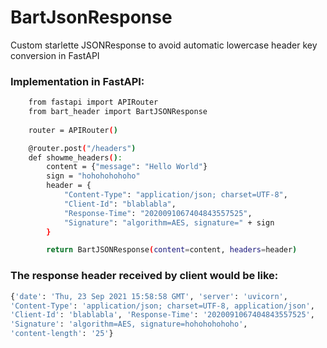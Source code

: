 # BartJsonResponse
Custom starlette JSONResponse to avoid automatic lowercase header key conversion in FastAPI

### Implementation in FastAPI:
```bash
    from fastapi import APIRouter
    from bart_header import BartJSONResponse
    
    router = APIRouter()

    @router.post("/headers")
    def showme_headers():
        content = {"message": "Hello World"}
        sign = "hohohohohoho"
        header = {
            "Content-Type": "application/json; charset=UTF-8",
            "Client-Id": "blablabla",
            "Response-Time": "2020091067404843557525",
            "Signature": "algorithm=AES, signature=" + sign
        }

        return BartJSONResponse(content=content, headers=header)
```

### The response header received by client would be like:
```bash
{'date': 'Thu, 23 Sep 2021 15:58:58 GMT', 'server': 'uvicorn', 
'Content-Type': 'application/json; charset=UTF-8, application/json', 
'Client-Id': 'blablabla', 'Response-Time': '2020091067404843557525', 
'Signature': 'algorithm=AES, signature=hohohohohoho', 
'content-length': '25'}
```
